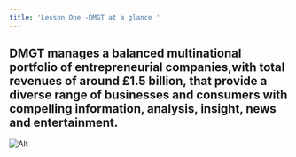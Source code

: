```yaml
---
title: 'Lesson One -DMGT at a glance '
---
```

## DMGT manages a balanced multinational portfolio of entrepreneurial companies,with total revenues of around £1.5 billion, that provide a diverse range of businesses and consumers with compelling information, analysis, insight, news and entertainment.

![Alt](/img/uploads/green-introduction.jpg)

